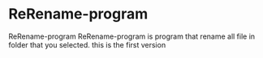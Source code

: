 ﻿# ReRename-program

ReRename-program
 ReRename-program is program that rename all file in folder that you selected.
 this is the first version
